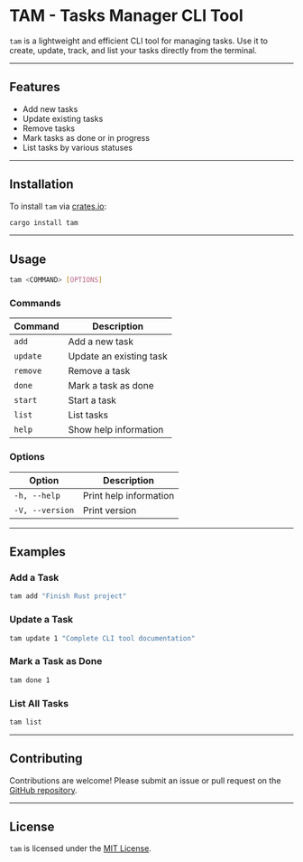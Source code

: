 # TAM - Tasks Manager CLI Tool

`tam` is a lightweight and efficient CLI tool for managing tasks. Use it to create, update, track, and list your tasks directly from the terminal.

---

## Features
- Add new tasks
- Update existing tasks
- Remove tasks
- Mark tasks as done or in progress
- List tasks by various statuses

---

## Installation

To install `tam` via [crates.io](https://crates.io):

```bash
cargo install tam
```

---

## Usage

```bash
tam <COMMAND> [OPTIONS]
```

### Commands

| Command   | Description          |
|-----------|----------------------|
| `add`     | Add a new task       |
| `update`  | Update an existing task |
| `remove`  | Remove a task        |
| `done`    | Mark a task as done  |
| `start`   | Start a task         |
| `list`    | List tasks           |
| `help`    | Show help information |

### Options
| Option           | Description            |
|------------------|------------------------|
| `-h, --help`     | Print help information |
| `-V, --version`  | Print version          |

---

## Examples

### Add a Task
```bash
tam add "Finish Rust project"
```

### Update a Task
```bash
tam update 1 "Complete CLI tool documentation"
```

### Mark a Task as Done
```bash
tam done 1
```

### List All Tasks
```bash
tam list
```

---

## Contributing

Contributions are welcome! Please submit an issue or pull request on the [GitHub repository](https://github.com/your_username/tam).

---

## License

`tam` is licensed under the [MIT License](LICENSE).